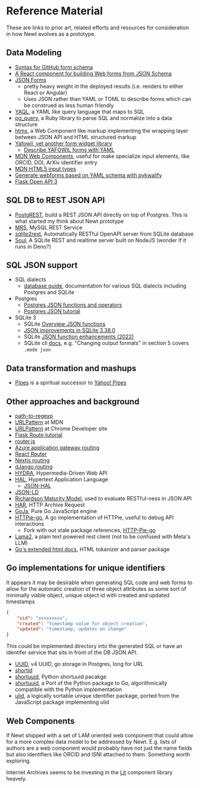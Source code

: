
# Reference Material

These are links to prior art, related efforts and resources for consideration in how Newt evolves as a prototype.

## Data Modeling

- [Syntax for GitHub form schema](https://docs.github.com/en/communities/using-templates-to-encourage-useful-issues-and-pull-requests/syntax-for-githubs-form-schema)
- [A React component for building Web forms from JSON Schema](https://github.com/rjsf-team/react-jsonschema-form)
- [JSON Forms](https://jsonforms.io/docs/)
    - pretty heavy weight in the deployed results (i.e. renders to either React or Angular)
    - Uses JSON rather than YAML or TOML to describe forms which can be construed as less human friendly
- [YAQL](https://yaql.readthedocs.io/en/latest/getting_started.html), a YAML like query language that maps to SQL
- [pg_query](https://github.com/pganalyze/pg_query), a Ruby library to parse SQL and normalize into a data structure
- [htmx](https://htmx.org/), a Web Component like markup implementing the wrapping layer between JSON API and HTML structured markup
- [Yafowil, yet another form widget library](http://docs.yafowil.info/)
    - [Describe YAFOWIL forms with YAML](https://yafowil.readthedocs.io/en/latest/yaml.html)
- [MDN Web Components](https://developer.mozilla.org/en-US/docs/Web/API/Web_Components), useful for make specialize input elements, like ORCID, DOI, ArXiv identifier entry
- [MDN HTML5 input types](https://developer.mozilla.org/en-US/docs/Learn/Forms/HTML5_input_types)
- [Generate webforms based on YAML schema with pykwalify](https://github.com/cxong/pykwalify-webform)
- [Flask Open API 3](https://pypi.org/project/flask-openapi3/)


## SQL DB to REST JSON API

- [PostgREST](https://postgrest.org), build a REST JSON API directly on top of Postgres. This is what started my think about Newt prototype
- [MRS](https://dev.mysql.com/doc/dev/mysql-rest-service/latest/), MySQL REST Service
- [sqlite2rest](https://github.com/nside/sqlite2rest), Automatically RESTful OpenAPI server from SQLite database
- [Soul](https://github.com/thevahidal/soul), A SQLite REST and realtime server built on NodeJS (wonder if it runs in Deno?)

## SQL JSON support

- SQL dialects
    - [database guide](https://database.guide/), documentation for various SQL dialects including Postgres and SQLite
- Postgres
    - [Postgres JSON functions and operators](https://www.postgresql.org/docs/16/functions-json.html)
    - [Postgres JSON tutorial](https://www.postgresqltutorial.com/postgresql-tutorial/postgresql-json/)
- SQLite 3
    - SQLite [Overview JSON functions](https://sqlite.org/json1.html)
    - [JSON improvements in SQLite 3.38.0](https://tirkarthi.github.io/programming/2022/02/26/sqlite-json-improvements.html)
    - SQLite [JSON function enhancements (2022)](https://sqlite.org/src/doc/json-enhancements/doc/json-enhancements.md)
    - SQLite cli [docs](https://sqlite.org/cli.html), e.g. "Changing output formats" in section 5 covers `.mode json`

## Data transformation and mashups

- [Pipes](https://www.pipes.digital/docs) is a spiritual successor to [Yahoo! Pipes](https://en.wikipedia.org/wiki/Yahoo!_Pipes)

## Other approaches and background

- [path-to-regexp](https://github.com/pillarjs/path-to-regexp)
- [URLPattern](https://developer.mozilla.org/en-US/docs/Web/API/URLPattern) at MDN
- [URLPattern](https://developer.chrome.com/articles/urlpattern/) at Chrome Developer site
- [Flask Route tutorial](https://pythonbasics.org/flask-tutorial-routes/)
- [router.js](https://github.com/tildeio/router.js/)
- [Azure application gateway routing](https://learn.microsoft.com/en-us/azure/application-gateway/url-route-overview#pathbasedrouting-rule)
- [React Router](https://reactrouter.com/en/main/route/route)
- [Nextjs routing](https://nextjs.org/docs/app/building-your-application/routing)
- [dJango routing](https://www.django-rest-framework.org/api-guide/routers/)
- [HYDRA](https://www.markus-lanthaler.com/hydra/), Hypermedia-Driven Web API
- [HAL](https://stateless.group/hal_specification.html), Hypertext Application Language
    - [JSON-HAL](https://datatracker.ietf.org/doc/html/draft-kelly-json-hal-00)
- [JSON-LD](https://en.wikipedia.org/wiki/JSON-LD)
- [Richardson Maturity Model](https://en.wikipedia.org/wiki/Richardson_Maturity_Model), used to evaluate RESTful-ness in JSON API
- [HAR](http://www.softwareishard.com/blog/har-12-spec), HTTP Archive Request
- [GoJa](https://github.com/dop251/goja), Pure Go JavaScript engine
- [HTTPie-go](https://github.com/nojima/httpie-go), A go implementation of HTTPie, useful to debug API interactions
    - Fork with out stale package references, [HTTP-Pie-go](https://github.com/HexmosTech/httpie-go)
- [Lama2](https://github.com/HexmosTech/Lama2), a plain text powered rest client (not to be confused with Meta's LLM)
- [Go's extended html docs](https://pkg.go.dev/golang.org/x/net/html), HTML tokanizer and parser package

## Go implementations for unique identifiers

It appears it may be desirable when generating SQL code and web forms to allow for the automatic creation of three object attributes as some sort of minimally viable object, unique object id with created and updated timestamps

~~~json
{
    "oid": "xxxxxxxxx",
    "created": "timestamp value for object creation",
    "updated": "timestamp, updates on change"
}
~~~

This could be implemented directory into the generated SQL or have an identifer service that sits in front of the DB JSON API.

- [UUID](https://pkg.go.dev/github.com/google/UUID), v4 UUID, go storage in Postgres, long for URL
- [shortid](https://pkg.go.dev/github.com/teris-io/shortid)
- [shortuuid](https://github.com/skorokithakis/shortuuid), Python shortuuid pacakge
- [shortuuid](https://github.com/lithammer/shortuuid), a Port of the Python package to Go, algorithmically compatible with the Python implementation
- [ulid](https://github.com/oklog/ulid), a logically sortable unique identifier package, ported from the JavaScript package implementing ulid

## Web Components

If Newt shipped with a set of LAM oriented web component that could allow for a more complex data model to be addressed by Newt. E.g. lists of authors are a web component would probably have not just the name fields but also identifiers like ORCID and ISNI attached to them. Something worth exploring.

Internet Archives seems to be investing in the [Lit](https://lit.dev) component library heavely.

